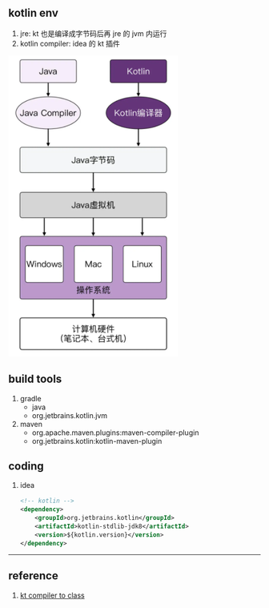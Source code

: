 ## kotlin env

1. jre: kt 也是编译成字节码后再 jre 的 jvm 内运行
2. kotlin compiler: idea 的 kt 插件

![avatar](/static/image/kt-vs-java-complier.png)

## build tools

1. gradle
   - java
   - org.jetbrains.kotlin.jvm
2. maven
   - org.apache.maven.plugins:maven-compiler-plugin
   - org.jetbrains.kotlin:kotlin-maven-plugin

## coding

1. idea

   ```xml
   <!-- kotlin -->
   <dependency>
       <groupId>org.jetbrains.kotlin</groupId>
       <artifactId>kotlin-stdlib-jdk8</artifactId>
       <version>${kotlin.version}</version>
   </dependency>
   ```

---

## reference

1. [kt compiler to class](https://www.jianshu.com/p/e6512f39f7c7)
